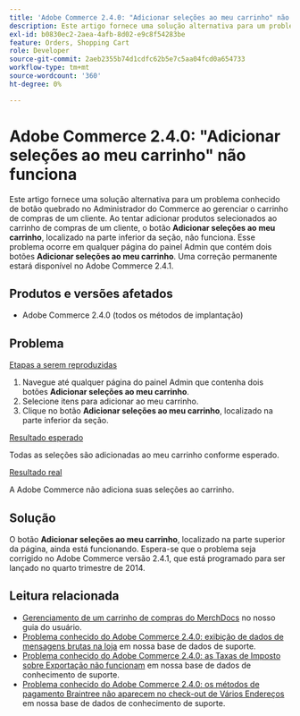 ```yaml
---
title: 'Adobe Commerce 2.4.0: "Adicionar seleções ao meu carrinho" não funciona'
description: Este artigo fornece uma solução alternativa para um problema conhecido de botão quebrado no Administrador do Commerce ao gerenciar o carrinho de compras de um cliente. Ao tentar adicionar produtos selecionados ao carrinho de compras de um cliente, o botão **Adicionar seleções ao meu carrinho** localizado na parte inferior da seção não funciona. Esse problema ocorre em qualquer página do painel Admin que contém dois botões **Adicionar seleções ao meu carrinho**. Uma correção permanente estará disponível no Adobe Commerce 2.4.1.
exl-id: b0830ec2-2aea-4afb-8d02-e9c8f54283be
feature: Orders, Shopping Cart
role: Developer
source-git-commit: 2aeb2355b74d1cdfc62b5e7c5aa04fcd0a654733
workflow-type: tm+mt
source-wordcount: '360'
ht-degree: 0%

---
```


# Adobe Commerce 2.4.0: &quot;Adicionar seleções ao meu carrinho&quot; não funciona

Este artigo fornece uma solução alternativa para um problema conhecido de botão quebrado no Administrador do Commerce ao gerenciar o carrinho de compras de um cliente. Ao tentar adicionar produtos selecionados ao carrinho de compras de um cliente, o botão **Adicionar seleções ao meu carrinho**, localizado na parte inferior da seção, não funciona. Esse problema ocorre em qualquer página do painel Admin que contém dois botões **Adicionar seleções ao meu carrinho**. Uma correção permanente estará disponível no Adobe Commerce 2.4.1.

## Produtos e versões afetados

* Adobe Commerce 2.4.0 (todos os métodos de implantação)

## Problema

<u>Etapas a serem reproduzidas</u>

1. Navegue até qualquer página do painel Admin que contenha dois botões **Adicionar seleções ao meu carrinho**.
1. Selecione itens para adicionar ao meu carrinho.
1. Clique no botão **Adicionar seleções ao meu carrinho**, localizado na parte inferior da seção.

<u>Resultado esperado</u>

Todas as seleções são adicionadas ao meu carrinho conforme esperado.

<u>Resultado real</u>

A Adobe Commerce não adiciona suas seleções ao carrinho.

## Solução

O botão **Adicionar seleções ao meu carrinho**, localizado na parte superior da página, ainda está funcionando. Espera-se que o problema seja corrigido no Adobe Commerce versão 2.4.1, que está programado para ser lançado no quarto trimestre de 2014.

## Leitura relacionada

* [Gerenciamento de um carrinho de compras do MerchDocs](https://experienceleague.adobe.com/pt-br/docs/commerce-admin/stores-sales/point-of-purchase/assist/shopping-assisted-cart-manage) no nosso guia do usuário.
* [Problema conhecido do Adobe Commerce 2.4.0: exibição de dados de mensagens brutas na loja](/help/troubleshooting/storefront/magento-2-4-0-issue-storefront-raw-message-data-display.md) em nossa base de dados de suporte.
* [Problema conhecido do Adobe Commerce 2.4.0: as Taxas de Imposto sobre Exportação não funcionam](/help/troubleshooting/miscellaneous/magento-2-4-0-known-issue-export-tax-rates-does-not-work.md) em nossa base de dados de conhecimento de suporte.
* [Problema conhecido do Adobe Commerce 2.4.0: os métodos de pagamento Braintree não aparecem no check-out de Vários Endereços](/help/troubleshooting/payments/magento-2-4-0-braintree-not-in-multiple-addresses-checkout.md) em nossa base de dados de conhecimento de suporte.
